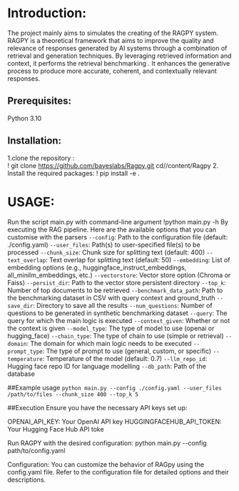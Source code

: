 # Introduction:
The project mainly aims to  simulates the creating  of the RAGPY system.
 RAGPY is a theoretical framework that aims to improve the quality and relevance of responses generated by AI systems through a combination of retrieval and generation techniques. By leveraging retrieved information and context,  it performs the retrieval benchmarking . It enhances the generative process to produce more accurate, coherent, and contextually relevant responses.

## Prerequisites:
   Python 3.10
 ## Installation:
1.clone the repository :  
  ! git clone https://github.com/bayeslabs/Ragpy.git
  cd//content/Ragpy
2. Install the required packages:
    ! pip install -e .

# USAGE:
Run the script main.py with  command-line argument
      !python main.py -h
 By executing the RAG pipeline. Here are the available options that you can customise with the parsers
`--config`: Path to the configuration file (default: ./config.yaml)
`--user_files`: Path(s) to user-specified file(s) to be processed
`--chunk_size`: Chunk size for splitting text (default: 400)
`--text_overlap`: Text overlap for splitting text (default: 50)
`--embedding`: List of embedding options (e.g., huggingface_instruct_embeddings, all_minilm_embeddings, etc.)
`--vectorstore`: Vector store option (Chroma or Faiss)
`--persist_dir`: Path to the vector store persistent directory
`--top_k`: Number of top documents to be retrieved
`--benchmark_data_path`: Path to the benchmarking dataset in CSV with query context and ground_truth
`--save_dir`: Directory to save all the results
`--num_questions`: Number of questions to be generated in synthetic benchmarking dataset
`--query`: The query for which the main logic is executed
`--context_given`: Whether or not the context is given
`--model_type`: The type of model to use (openai or hugging_face)
`--chain_type`: The type of chain to use (simple or retrieval)
`--domain`: The domain for which main logic needs to be executed
`--prompt_type`: The type of prompt to use (general, custom, or specific)
`--temperature`: Temperature of the model (default: 0.7)
`--llm_repo_id`: Hugging face repo ID for language modelling
`--db_path`: Path of the database

##Example usage
 ```python main.py --config ./config.yaml --user_files /path/to/files --chunk_size 400 --top_k 5```

##Execution
Ensure you have the necessary API keys set up:

OPENAI_API_KEY: Your OpenAI API key
HUGGINGFACEHUB_API_TOKEN: Your Hugging Face Hub API toke

 Run RAGPY with the desired configuration:
 python main.py --config path/to/config.yaml

Configuration:
You can customize the behavior of RAGpy using the config.yaml file. Refer to the configuration file for detailed options and their descriptions.
